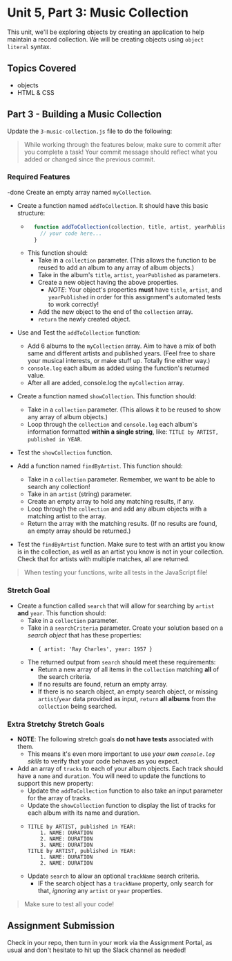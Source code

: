 # Unit 5, Part 3: Music Collection

This unit, we'll be exploring objects by creating an application to help maintain a record collection. We will be creating objects using `object literal` syntax.

## Topics Covered

- objects
- HTML & CSS

## Part 3 - Building a Music Collection

Update the `3-music-collection.js` file to do the following:

> While working through the features below, make sure to commit after you complete a task! Your commit message should reflect what you added or changed since the previous commit.

### Required Features

-done Create an empty array named `myCollection`.

- Create a function named `addToCollection`. It should have this basic structure:
  - ```js
      function addToCollection(collection, title, artist, yearPublished) {
        // your code here...
      }
    ```
  - This function should:
    - Take in a `collection` parameter. (This allows the function to be reused to add an album to any array of album objects.)
    - Take in the album's `title`, `artist`, `yearPublished` as parameters.
    - Create a new object having the above properties.
      - *NOTE*: Your object's properties **must** have `title`, `artist`, and `yearPublished` in order for this assignment's automated tests to work correctly!
    - Add the new object to the end of the `collection` array.
    - `return` the newly created object.

- Use and Test the `addToCollection` function:
  - Add 6 albums to the `myCollection` array. Aim to have a mix of both same and different artists and published years. (Feel free to share your musical interests, or make stuff up. Totally fine either way.)
  - `console.log` each album as added using the function's returned value.
  - After all are added, console.log the `myCollection` array.

- Create a function named `showCollection`. This function should:
  - Take in a `collection` parameter. (This allows it to be reused to show any array of album objects.)
  - Loop through the `collection` and `console.log` each album's information formatted **within a single string**, like: `TITLE by ARTIST, published in YEAR`.

- Test the `showCollection` function.

- Add a function named `findByArtist`. This function should:
  - Take in a `collection` parameter. Remember, we want to be able to search any collection!
  - Take in an `artist` (string) parameter.
  - Create an empty array to hold any matching results, if any.
  - Loop through the `collection` and add any album objects with a matching artist to the array.
  - Return the array with the matching results. (If no results are found, an empty array should be returned.)

- Test the `findByArtist` function. Make sure to test with an artist you know is in the collection, as well as an artist you know is not in your collection. Check that for artists with multiple matches, all are returned.

> When testing your functions, write all tests in the JavaScript file!


### Stretch Goal

- Create a function called `search` that will allow for searching by `artist` **and** `year`. This function should:
  - Take in a `collection` parameter.
  - Take in a `searchCriteria` parameter. Create your solution based on a *search object* that has these properties:
    - ```
      { artist: 'Ray Charles', year: 1957 }
      ```
  - The returned output from `search` should meet these requirements:
    - Return a new array of all items in the `collection` matching **all** of the search criteria.
    - If no results are found, return an empty array.
    - If there is no search object, an empty search object, or missing `artist`/`year` data provided as input, `return` **all albums** from the `collection` being searched.

### Extra Stretchy Stretch Goals

- **NOTE**: The following stretch goals **do not have tests** associated with them.
  - This means it's even more important to use *your own `console.log` skills* to verify that your code behaves as you expect.
- Add an array of `tracks` to each of your album objects. Each track should have a `name` and `duration`. You will need to update the functions to support this new property:
  - Update the `addToCollection` function to also take an input parameter for the array of tracks.
  - Update the `showCollection` function to display the list of tracks for each album with its name and duration.
  - ```
    TITLE by ARTIST, published in YEAR:
        1. NAME: DURATION
        2. NAME: DURATION
        3. NAME: DURATION
    TITLE by ARTIST, published in YEAR:
        1. NAME: DURATION
        2. NAME: DURATION
    ```
  - Update `search` to allow an optional `trackName` search criteria. 
    - IF the search object has a `trackName` property, only search for that, *ignoring* any `artist` or `year` properties.

> Make sure to test all your code!



## Assignment Submission
Check in your repo, then turn in your work via the Assignment Portal, as usual and don't hesitate to hit up the Slack channel as needed!

